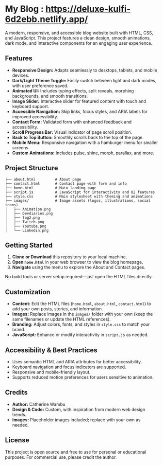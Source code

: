 # My Blog : https://deluxe-kulfi-6d2ebb.netlify.app/ 

A modern, responsive, and accessible blog website built with HTML, CSS, and JavaScript. This project features a clean design, smooth animations, dark mode, and interactive components for an engaging user experience.

## Features

- **Responsive Design:** Adapts seamlessly to desktops, tablets, and mobile devices.
- **Dark/Light Theme Toggle:** Easily switch between light and dark modes, with user preference saved.
- **Animated UI:** Includes typing effects, split reveals, morphing backgrounds, and smooth transitions.
- **Image Slider:** Interactive slider for featured content with touch and keyboard support.
- **Accessible Navigation:** Skip links, focus styles, and ARIA labels for improved accessibility.
- **Contact Form:** Validated form with enhanced feedback and accessibility.
- **Scroll Progress Bar:** Visual indicator of page scroll position.
- **Back to Top Button:** Smoothly scrolls back to the top of the page.
- **Mobile Menu:** Responsive navigation with a hamburger menu for smaller screens.
- **Custom Animations:** Includes pulse, shine, morph, parallax, and more.

## Project Structure

```
├── about.html         # About page
├── contact.html       # Contact page with form and info
├── home.html          # Main landing page
├── script.js          # JavaScript for interactivity and UI features
├── style.css          # Main stylesheet with theming and animations
├── images/            # Image assets (logos, illustrations, social icons)
│   ├── Animation.png
│   ├── Devdiaries.png
│   ├── log2.png
│   ├── Twitch.png
│   ├── Youtube.png
│   └── Linkedin.png
```

## Getting Started

1. **Clone or Download** this repository to your local machine.
2. **Open `home.html`** in your web browser to view the blog homepage.
3. **Navigate** using the menu to explore the About and Contact pages.

No build tools or server setup required—just open the HTML files directly.

## Customization

- **Content:** Edit the HTML files (`home.html`, `about.html`, `contact.html`) to add your own posts, stories, and information.
- **Images:** Replace images in the `images/` folder with your own (keep the same filenames or update the HTML references).
- **Branding:** Adjust colors, fonts, and styles in `style.css` to match your brand.
- **JavaScript:** Enhance or modify interactivity in `script.js` as needed.

## Accessibility & Best Practices

- Uses semantic HTML and ARIA attributes for better accessibility.
- Keyboard navigation and focus indicators are supported.
- Responsive and mobile-friendly layout.
- Supports reduced motion preferences for users sensitive to animation.

## Credits

- **Author:** Catherine Wambu
- **Design & Code:** Custom, with inspiration from modern web design trends.
- **Images:** Placeholder images included; replace with your own as needed.

## License

This project is open source and free to use for personal or educational purposes. For commercial use, please credit the author. 
